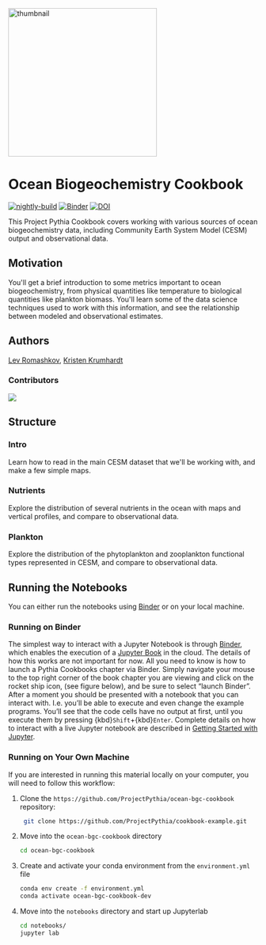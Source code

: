 <img src="thumbnail.png" alt="thumbnail" width="300"/>

# Ocean Biogeochemistry Cookbook

[![nightly-build](https://github.com/ProjectPythia/ocean-bgc-cookbook/actions/workflows/nightly-build.yaml/badge.svg)](https://github.com/ProjectPythia/ocean-bgc-cookbook/actions/workflows/nightly-build.yaml)
[![Binder](https://binder.projectpythia.org/badge_logo.svg)](https://binder.projectpythia.org/v2/gh/ProjectPythia/ocean-bgc-cookbook/main?labpath=notebooks)
[![DOI](https://zenodo.org/badge/DOI/10.5281/zenodo.12557199.svg)](https://doi.org/10.5281/zenodo.12557199)

This Project Pythia Cookbook covers working with various sources of ocean biogeochemistry data, including Community Earth System Model (CESM) output and observational data.

## Motivation

You'll get a brief introduction to some metrics important to ocean biogeochemistry, from physical quantities like temperature to biological quantities like plankton biomass. You'll learn some of the data science techniques used to work with this information, and see the relationship between modeled and observational estimates.

## Authors

[Lev Romashkov](https://github.com/rmshkv), [Kristen Krumhardt](https://github.com/kristenkrumhardt)

### Contributors

<a href="https://github.com/rmshkv/ocean-bgc-cookbook/graphs/contributors">
  <img src="https://contrib.rocks/image?repo=rmshkv/ocean-bgc-cookbook" />
</a>

## Structure

### Intro

Learn how to read in the main CESM dataset that we'll be working with, and make a few simple maps.

### Nutrients

Explore the distribution of several nutrients in the ocean with maps and vertical profiles, and compare to observational data.

### Plankton

Explore the distribution of the phytoplankton and zooplankton functional types represented in CESM, and compare to observational data.

## Running the Notebooks

You can either run the notebooks using [Binder](https://binder.projectpythia.org/) or on your local machine.

### Running on Binder

The simplest way to interact with a Jupyter Notebook is through
[Binder](https://binder.projectpythia.org/), which enables the execution of a
[Jupyter Book](https://jupyterbook.org) in the cloud. The details of how this works are not
important for now. All you need to know is how to launch a Pythia
Cookbooks chapter via Binder. Simply navigate your mouse to
the top right corner of the book chapter you are viewing and click
on the rocket ship icon, (see figure below), and be sure to select
“launch Binder”. After a moment you should be presented with a
notebook that you can interact with. I.e. you’ll be able to execute
and even change the example programs. You’ll see that the code cells
have no output at first, until you execute them by pressing
{kbd}`Shift`\+{kbd}`Enter`. Complete details on how to interact with
a live Jupyter notebook are described in [Getting Started with
Jupyter](https://foundations.projectpythia.org/foundations/getting-started-jupyter.html).

### Running on Your Own Machine

If you are interested in running this material locally on your computer, you will need to follow this workflow:

1. Clone the `https://github.com/ProjectPythia/ocean-bgc-cookbook` repository:

   ```bash
    git clone https://github.com/ProjectPythia/cookbook-example.git
   ```

1. Move into the `ocean-bgc-cookbook` directory
   ```bash
   cd ocean-bgc-cookbook
   ```
1. Create and activate your conda environment from the `environment.yml` file
   ```bash
   conda env create -f environment.yml
   conda activate ocean-bgc-cookbook-dev
   ```
1. Move into the `notebooks` directory and start up Jupyterlab
   ```bash
   cd notebooks/
   jupyter lab
   ```
